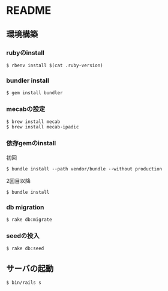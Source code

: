 # README

## 環境構築

### rubyのinstall

```
$ rbenv install $(cat .ruby-version)
```

### bundler install

```
$ gem install bundler
```

### mecabの設定
```
$ brew install mecab
$ brew install mecab-ipadic
```

### 依存gemのinstall
初回

```
$ bundle install --path vendor/bundle --without production
```

2回目以降

```
$ bundle install
```

### db migration
```
$ rake db:migrate
```

### seedの投入
```
$ rake db:seed
```



## サーバの起動
```
$ bin/rails s
```
